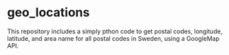 # geo_locations
This repository includes a simply pthon code to get postal codes, longitude, latitude, and area name for all postal codes in Sweden, using a GoogleMap API. 
